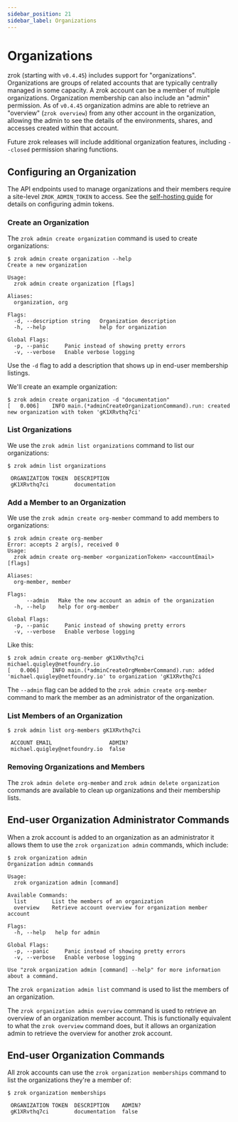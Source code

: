 ```yaml
---
sidebar_position: 21
sidebar_label: Organizations
---
```


# Organizations

zrok (starting with `v0.4.45`) includes support for "organizations". Organizations are groups of related accounts that are typically centrally managed in some capacity. A zrok account can be a member of multiple organizations. Organization membership can also include an "admin" permission. As of `v0.4.45` organization admins are able to retrieve an "overview" (`zrok overview`) from any other account in the organization, allowing the admin to see the details of the environments, shares, and accesses created within that account.

Future zrok releases will include additional organization features, including `--closed` permission sharing functions.

## Configuring an Organization

The API endpoints used to manage organizations and their members require a site-level `ZROK_ADMIN_TOKEN` to access. See the [self-hosting guide](linux/index.mdx#configure-the-controller) for details on configuring admin tokens.

### Create an Organization

The `zrok admin create organization` command is used to create organizations:

```
$ zrok admin create organization --help
Create a new organization

Usage:
  zrok admin create organization [flags]

Aliases:
  organization, org

Flags:
  -d, --description string   Organization description
  -h, --help                 help for organization

Global Flags:
  -p, --panic     Panic instead of showing pretty errors
  -v, --verbose   Enable verbose logging
```

Use the `-d` flag to add a description that shows up in end-user membership listings.

We'll create an example organization:

```
$ zrok admin create organization -d "documentation"
[   0.006]    INFO main.(*adminCreateOrganizationCommand).run: created new organization with token 'gK1XRvthq7ci'
```

### List Organizations

We use the `zrok admin list organizations` command to list our organizations:

```
$ zrok admin list organizations

 ORGANIZATION TOKEN  DESCRIPTION   
 gK1XRvthq7ci        documentation 
```

### Add a Member to an Organization

We use the `zrok admin create org-member` command to add members to organizations:

```
$ zrok admin create org-member 
Error: accepts 2 arg(s), received 0
Usage:
  zrok admin create org-member <organizationToken> <accountEmail> [flags]

Aliases:
  org-member, member

Flags:
      --admin   Make the new account an admin of the organization
  -h, --help    help for org-member

Global Flags:
  -p, --panic     Panic instead of showing pretty errors
  -v, --verbose   Enable verbose logging
```

Like this:

```
$ zrok admin create org-member gK1XRvthq7ci michael.quigley@netfoundry.io
[   0.006]    INFO main.(*adminCreateOrgMemberCommand).run: added 'michael.quigley@netfoundry.io' to organization 'gK1XRvthq7ci
```

The `--admin` flag can be added to the `zrok admin create org-member` command to mark the member as an administrator of the organization.

### List Members of an Organization

```
$ zrok admin list org-members gK1XRvthq7ci

 ACCOUNT EMAIL                  ADMIN? 
 michael.quigley@netfoundry.io  false 
```

### Removing Organizations and Members

The `zrok admin delete org-member` and `zrok admin delete organization` commands are available to clean up organizations and their membership lists.

## End-user Organization Administrator Commands

When a zrok account is added to an organization as an administrator it allows them to use the `zrok organization admin` commands, which include:

```
$ zrok organization admin
Organization admin commands

Usage:
  zrok organization admin [command]

Available Commands:
  list        List the members of an organization
  overview    Retrieve account overview for organization member account

Flags:
  -h, --help   help for admin

Global Flags:
  -p, --panic     Panic instead of showing pretty errors
  -v, --verbose   Enable verbose logging

Use "zrok organization admin [command] --help" for more information about a command.
```

The `zrok organization admin list` command is used to list the members of an organization.

The `zrok organization admin overview` command is used to retrieve an overview of an organization member account. This is functionally equivalent to what the `zrok overview` command does, but it allows an organization admin to retrieve the overview for another zrok account.

## End-user Organization Commands

All zrok accounts can use the `zrok organization memberships` command to list the organizations they're a member of:

```
$ zrok organization memberships

 ORGANIZATION TOKEN  DESCRIPTION    ADMIN? 
 gK1XRvthq7ci        documentation  false  

```



